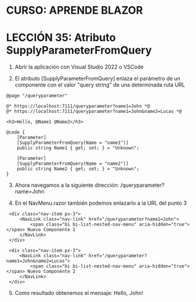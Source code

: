 # CURSO: APRENDE BLAZOR

# LECCIÓN 35: Atributo SupplyParameterFromQuery

1. Abrir la aplicación con Visual Studio 2022 o VSCode

2. El atributo [SupplyParameterFromQuery] enlaza el parámetro de un componente con el valor "query string" de una determinada ruta URL

```razor
@page "/queryparameter"

@* https://localhost:7111/queryparameter?name1=John *@
@* https://localhost:7111/queryparameter?name1=John&name2=Lucas *@

<h3>Hello, @Name1 @Name2</h3>

@code {
    [Parameter]
    [SupplyParameterFromQuery(Name = "name1")]
    public string Name1 { get; set; } = "Unknown";

    [Parameter]
    [SupplyParameterFromQuery(Name = "name2")]
    public string Name2 { get; set; } = "Unknown";
}
```

3. Ahora navegamos a la siguiente dirección: /queryparameter?name=John

4. En el NavMenu.razor también podemos enlazarlo a la URL del punto 3

```razor
 <div class="nav-item px-3">
     <NavLink class="nav-link" href="/queryparameter?name1=John">
         <span class="bi bi-list-nested-nav-menu" aria-hidden="true"></span> Nuevo Componente 1
     </NavLink>
 </div>

 <div class="nav-item px-3">
     <NavLink class="nav-link" href="/queryparameter?name1=John&name2=Lucas">
         <span class="bi bi-list-nested-nav-menu" aria-hidden="true"></span> Nuevo Componente 2
     </NavLink>
 </div>
```

5. Como resultado obtenemos el mensaje: Hello, John!
 
